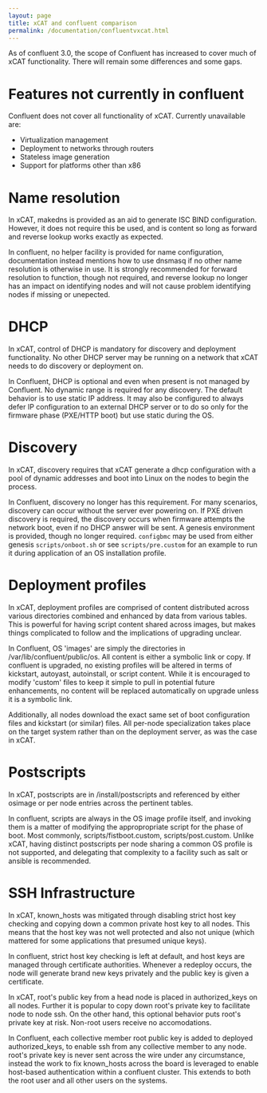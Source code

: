 ```yaml
---
layout: page
title: xCAT and confluent comparison
permalink: /documentation/confluentvxcat.html
---
```


As of confluent 3.0, the scope of Confluent has increased to cover much of xCAT functionality. There will
remain some differences and some gaps.

# Features not currently in confluent

Confluent does not cover all functionality of xCAT. Currently unavailable are:

* Virtualization management
* Deployment to networks through routers
* Stateless image generation
* Support for platforms other than x86

# Name resolution

In xCAT, makedns is provided as an aid to generate ISC BIND configuration. However, it does not require this be used,
and is content so long as forward and reverse lookup works exactly as expected.

In confluent, no helper facility is provided for name configuration, documentation instead mentions how to use dnsmasq
if no other name resolution is otherwise in use. It is strongly recommended for forward resolution to function, though
not required, and reverse lookup no longer has an impact on identifying nodes and will not cause problem identifying
nodes if missing or unepected.

# DHCP

In xCAT, control of DHCP is mandatory for discovery and deployment functionality. No other DHCP server may be running
on a network that xCAT needs to do discovery or deployment on.

In Confluent, DHCP is optional and even when present is not managed by Confluent. No dynamic range is required for
any discovery. The default behavior is to use static IP address. It may also be configured to always defer IP configuration
to an external DHCP server or to do so only for the firmware phase (PXE/HTTP boot) but use static during the OS.


# Discovery

In xCAT, discovery requires that xCAT generate a dhcp configuration with a pool of dynamic addresses and boot into Linux on the
nodes to begin the process.

In Confluent, discovery no longer has this requirement. For many scenarios, discovery can occur without the server ever powering
on. If PXE driven discovery is required, the discovery occurs when firmware attempts the network boot, even if no DHCP answer
will be sent. A genesis environment is provided, though no longer required. `configbmc` may be used from either genesis `scripts/onboot.sh`
or see `scripts/pre.custom` for an example to run it during application of an OS installation profile.

# Deployment profiles

In xCAT, deployment profiles  are comprised of content distributed
across various directories combined and enhanced by data from various tables. This is powerful for having script content
shared across images, but makes things complicated to follow and the implications of upgrading unclear.

In Confluent, OS 'images' are simply the directories in /var/lib/confluent/public/os. All content is either a symbolic
link or copy. If confluent is upgraded, no existing profiles will be altered in terms of kickstart, autoyast, autoinstall,
or script content.  While it is encouraged to modify 'custom' files to keep it simple to pull in potential future enhancements,
no content will be replaced automatically on upgrade unless it is a symbolic link.

Additionally, all nodes download the exact same set of boot configuration files and kickstart (or similar) files. All per-node
specialization takes place on the target system rather than on the deployment server, as was the case in xCAT.

# Postscripts

In xCAT, postscripts are in /install/postscripts and referenced by either osimage or per node entries across the pertinent tables.

In confluent, scripts are always in the OS image profile itself, and invoking them is a matter of modifying the appropropriate script
for the phase of boot. Most commonly, scripts/fistboot.custom, scripts/post.custom. Unlike xCAT, having distinct postscripts per
node sharing a common OS profile is not supported, and delegating that complexity to a facility such as salt or ansible is
recommended.

# SSH Infrastructure

In xCAT, known_hosts was mitigated through disabling strict host key checking and copying down a common private host key to all nodes.
This means that the host key was not well protected and also not unique (which mattered for some applications that presumed unique keys).

In confluent, strict host key checking is left at default, and host keys are managed through certificate authorities. Whenever a redeploy occurs,
the node will generate brand new keys privately and the public key is given a certificate.

In xCAT, root's public key from a head node is placed in authorized_keys on all nodes. Further it is popular to copy down root's private key
to facilitate node to node ssh. On the other hand, this optional behavior puts root's private key at risk.  Non-root users receive no accomodations.

In Confluent, each collective member root public key is added to deployed authorized_keys, to enable ssh from any collective member to any node.
root's private key is never sent across the wire under any circumstance, instead the work to fix known_hosts across the board is leveraged to
enable host-based authentication within a confluent cluster. This extends to both the root user and all other users on the systems.


